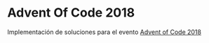 # Advent Of Code 2018

Implementación de soluciones para el evento [Advent of Code 2018](https://adventofcode.com/)
